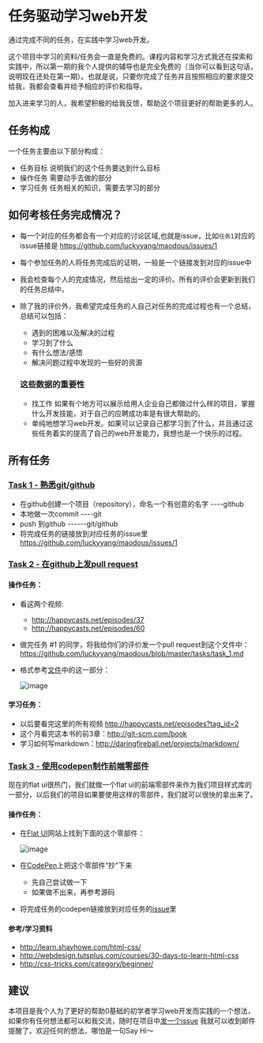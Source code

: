 # 任务驱动学习web开发

通过完成不同的任务，在实践中学习web开发。

这个项目中学习的资料/任务会一直是免费的。课程内容和学习方式我还在探索和实践中，所以第一期的我个人提供的辅导也是完全免费的（当你可以看到这句话，说明现在还处在第一期）。也就是说，只要你完成了任务并且按照相应的要求提交给我，我都会查看并给予相应的评价和指导。

加入进来学习的人，我希望积极的给我反馈，帮助这个项目更好的帮助更多的人。

## 任务构成
一个任务主要由以下部分构成：

- 任务目标
说明我们的这个任务要达到什么目标
- 操作任务
需要动手去做的部分
- 学习任务
任务相关的知识，需要去学习的部分

## 如何考核任务完成情况？

- 每一个对应的任务都会有一个对应的讨论区域,也就是issue，比如`任务1`对应的issue链接是 https://github.com/luckyyang/maodous/issues/1
- 每个参加任务的人将任务完成后的证明，一般是一个链接发到对应的issue中
- 我会检查每个人的完成情况，然后给出一定的评价。所有的评价会更新到我们的任务总结中。
- 除了我的评价外，我希望完成任务的人自己对任务的完成过程也有一个总结，总结可以包括：
  - 遇到的困难以及解决的过程
  - 学习到了什么
  - 有什么想法/感悟
  - 解决问题过程中发现的一些好的资源

  ### 这些数据的重要性
  - 找工作
  如果有个地方可以展示给用人企业自己都做过什么样的项目，掌握什么开发技能，对于自己的应聘成功率是有很大帮助的。
  - 单纯地想学习web开发。如果可以记录自己都学习到了什么，并且通过这些任务着实的提高了自己的web开发能力，我想也是一个快乐的过程。

## 所有任务
### [Task 1 - 熟悉git/github](tasks/task_1.md)
- 在github创建一个项目（repository），命名一个有创意的名字 ----github
- 本地做一次commit ----git
- push 到github ------git/github
- 将完成任务的链接放到对应任务的issue里 https://github.com/luckyyang/maodous/issues/1

### [Task 2 - 在github上发pull request](tasks/task_2.md)
#### 操作任务：
- 看这两个视频:
  - http://happycasts.net/episodes/37
  - http://happycasts.net/episodes/60

- 做完任务 #1 的同学，将我给你们的评价发一个pull request到这个文件中：
https://github.com/luckyyang/maodous/blob/master/tasks/task_1.md

- 格式参考[文件](https://github.com/luckyyang/maodous/blob/master/tasks/task_1.md)中的这一部分：

  ![image](https://cloud.githubusercontent.com/assets/1963646/3851158/9286d120-1e91-11e4-987a-ede5cebd9744.png)

#### 学习任务：
- 以后要看完这里的所有视频 http://happycasts.net/episodes?tag_id=2
- 这个月看完这本书的前3章：http://git-scm.com/book
- 学习如何写markdown：http://daringfireball.net/projects/markdown/

### [Task 3 - 使用codepen制作前端零部件](tasks/task_3.md)

现在的flat ui很热门，我们就做一个flat ui的前端零部件来作为我们项目样式库的一部分，以后我们的项目如果要使用这样的零部件，我们就可以很快的拿出来了。

#### 操作任务：
- 在[Flat UI](http://designmodo.github.io/Flat-UI/)网站上找到下面的这个零部件：

  ![image](https://cloud.githubusercontent.com/assets/1963646/3885851/1034ceb8-21cd-11e4-9cfd-4d920b8b1bcc.png)

- 在[CodePen](http://codepen.io)上把这个零部件“抄”下来
  - 先自己尝试做一下
  - 如果做不出来，再参考源码

- 将完成任务的codepen链接放到对应任务的[issue](https://github.com/luckyyang/maodous/issues/3)里

#### 参考/学习资料
- http://learn.shayhowe.com/html-css/
- http://webdesign.tutsplus.com/courses/30-days-to-learn-html-css
- http://css-tricks.com/category/beginner/

## 建议
本项目是我个人为了更好的帮助0基础的初学者学习web开发而实践的一个想法，如果你有任何想法都可以和我交流，随时在项目中[发一个issue](https://github.com/luckyyang/maodous/issues/new) 我就可以收到邮件提醒了。欢迎任何的想法，哪怕是一句Say Hi～